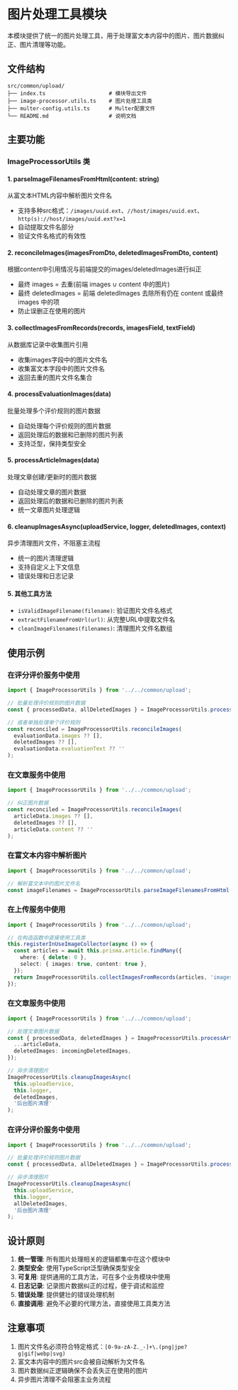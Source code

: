 # 图片处理工具模块

本模块提供了统一的图片处理工具，用于处理富文本内容中的图片、图片数据纠正、图片清理等功能。

## 文件结构

```
src/common/upload/
├── index.ts                    # 模块导出文件
├── image-processor.utils.ts    # 图片处理工具类
├── multer-config.utils.ts      # Multer配置文件
└── README.md                   # 说明文档
```

## 主要功能

### ImageProcessorUtils 类

#### 1. parseImageFilenamesFromHtml(content: string)
从富文本HTML内容中解析图片文件名
- 支持多种src格式：`/images/uuid.ext`、`//host/images/uuid.ext`、`http(s)://host/images/uuid.ext?x=1`
- 自动提取文件名部分
- 验证文件名格式的有效性

#### 2. reconcileImages(imagesFromDto, deletedImagesFromDto, content)
根据content中引用情况与前端提交的images/deletedImages进行纠正
- 最终 images = 去重(前端 images ∪ content 中的图片)
- 最终 deletedImages = 前端 deletedImages 去除所有仍在 content 或最终 images 中的项
- 防止误删正在使用的图片

#### 3. collectImagesFromRecords(records, imagesField, textField)
从数据库记录中收集图片引用
- 收集images字段中的图片文件名
- 收集富文本字段中的图片文件名
- 返回去重的图片文件名集合

#### 4. processEvaluationImages(data)
批量处理多个评价规则的图片数据
- 自动处理每个评价规则的图片数据
- 返回处理后的数据和已删除的图片列表
- 支持泛型，保持类型安全

#### 5. processArticleImages(data)
处理文章创建/更新时的图片数据
- 自动处理文章的图片数据
- 返回处理后的数据和已删除的图片列表
- 统一文章图片处理逻辑

#### 6. cleanupImagesAsync(uploadService, logger, deletedImages, context)
异步清理图片文件，不阻塞主流程
- 统一的图片清理逻辑
- 支持自定义上下文信息
- 错误处理和日志记录

#### 5. 其他工具方法
- `isValidImageFilename(filename)`: 验证图片文件名格式
- `extractFilenameFromUrl(url)`: 从完整URL中提取文件名
- `cleanImageFilenames(filenames)`: 清理图片文件名数组

## 使用示例

### 在评分评价服务中使用

```typescript
import { ImageProcessorUtils } from '../../common/upload';

// 批量处理评价规则的图片数据
const { processedData, allDeletedImages } = ImageProcessorUtils.processEvaluationImages(data);

// 或者单独处理单个评价规则
const reconciled = ImageProcessorUtils.reconcileImages(
  evaluationData.images ?? [],
  deletedImages ?? [],
  evaluationData.evaluationText ?? ''
);
```

### 在文章服务中使用

```typescript
import { ImageProcessorUtils } from '../../common/upload';

// 纠正图片数据
const reconciled = ImageProcessorUtils.reconcileImages(
  articleData.images ?? [],
  deletedImages ?? [],
  articleData.content ?? ''
);
```

### 在富文本内容中解析图片

```typescript
import { ImageProcessorUtils } from '../../common/upload';

// 解析富文本中的图片文件名
const imageFilenames = ImageProcessorUtils.parseImageFilenamesFromHtml(htmlContent);
```

### 在上传服务中使用

```typescript
import { ImageProcessorUtils } from '../../common/upload';

// 在构造函数中直接使用工具类
this.registerInUseImageCollector(async () => {
  const articles = await this.prisma.article.findMany({
    where: { delete: 0 },
    select: { images: true, content: true },
  });
  return ImageProcessorUtils.collectImagesFromRecords(articles, 'images', 'content');
});
```

### 在文章服务中使用

```typescript
import { ImageProcessorUtils } from '../../common/upload';

// 处理文章图片数据
const { processedData, deletedImages } = ImageProcessorUtils.processArticleImages({
  ...articleData,
  deletedImages: incomingDeletedImages,
});

// 异步清理图片
ImageProcessorUtils.cleanupImagesAsync(
  this.uploadService,
  this.logger,
  deletedImages,
  '后台图片清理'
);
```

### 在评分评价服务中使用

```typescript
import { ImageProcessorUtils } from '../../common/upload';

// 批量处理评价规则图片数据
const { processedData, allDeletedImages } = ImageProcessorUtils.processEvaluationImages(data);

// 异步清理图片
ImageProcessorUtils.cleanupImagesAsync(
  this.uploadService,
  this.logger,
  allDeletedImages,
  '后台图片清理'
);
```

## 设计原则

1. **统一管理**: 所有图片处理相关的逻辑都集中在这个模块中
2. **类型安全**: 使用TypeScript泛型确保类型安全
3. **可复用**: 提供通用的工具方法，可在多个业务模块中使用
4. **日志记录**: 记录图片数据纠正的过程，便于调试和监控
5. **错误处理**: 提供健壮的错误处理机制
6. **直接调用**: 避免不必要的代理方法，直接使用工具类方法

## 注意事项

1. 图片文件名必须符合特定格式：`[0-9a-zA-Z._-]+\.(png|jpe?g|gif|webp|svg)`
2. 富文本内容中的图片src会被自动解析为文件名
3. 图片数据纠正逻辑确保不会丢失正在使用的图片
4. 异步图片清理不会阻塞主业务流程
